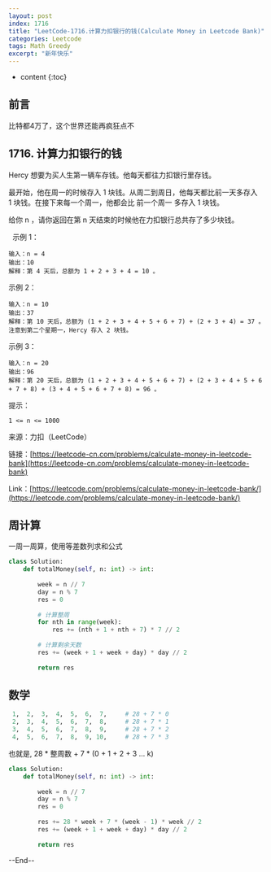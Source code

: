 ```yaml
---
layout: post
index: 1716
title: "LeetCode-1716.计算力扣银行的钱(Calculate Money in Leetcode Bank)"
categories: Leetcode
tags: Math Greedy
excerpt: "新年快乐"
---
```


* content
{:toc}

## 前言

比特都4万了，这个世界还能再疯狂点不

## 1716. 计算力扣银行的钱

Hercy 想要为买人生第一辆车存钱。他每天都往力扣银行里存钱。

最开始，他在周一的时候存入 1 块钱。从周二到周日，他每天都比前一天多存入 1 块钱。在接下来每一个周一，他都会比 前一个周一 多存入 1 块钱。

给你 n ，请你返回在第 n 天结束的时候他在力扣银行总共存了多少块钱。

 
示例 1：

```
输入：n = 4
输出：10
解释：第 4 天后，总额为 1 + 2 + 3 + 4 = 10 。
```

示例 2：

```
输入：n = 10
输出：37
解释：第 10 天后，总额为 (1 + 2 + 3 + 4 + 5 + 6 + 7) + (2 + 3 + 4) = 37 。注意到第二个星期一，Hercy 存入 2 块钱。
```

示例 3：

```
输入：n = 20
输出：96
解释：第 20 天后，总额为 (1 + 2 + 3 + 4 + 5 + 6 + 7) + (2 + 3 + 4 + 5 + 6 + 7 + 8) + (3 + 4 + 5 + 6 + 7 + 8) = 96 。
```

提示：

```
1 <= n <= 1000
```

来源：力扣（LeetCode）

链接：[https://leetcode-cn.com/problems/calculate-money-in-leetcode-bank](https://leetcode-cn.com/problems/calculate-money-in-leetcode-bank)

Link：[https://leetcode.com/problems/calculate-money-in-leetcode-bank/](https://leetcode.com/problems/calculate-money-in-leetcode-bank/)


## 周计算

一周一周算，使用等差数列求和公式

```python
class Solution:
    def totalMoney(self, n: int) -> int:
        
        week = n // 7
        day = n % 7 
        res = 0
        
        # 计算整周
        for nth in range(week):
            res += (nth + 1 + nth + 7) * 7 // 2
        
        # 计算剩余天数
        res += (week + 1 + week + day) * day // 2
        
        return res
```

## 数学

```python
 1,  2,  3,  4,  5,  6,  7,     # 28 + 7 * 0
 2,  3,  4,  5,  6,  7,  8,     # 28 + 7 * 1
 3,  4,  5,  6,  7,  8,  9,     # 28 + 7 * 2
 4,  5,  6,  7,  8,  9, 10,     # 28 + 7 * 3
```

也就是, 28 * 整周数 + 7 * (0 + 1 + 2 + 3 ... k)

```python
class Solution:
    def totalMoney(self, n: int) -> int:
        
        week = n // 7
        day = n % 7 
        res = 0
        
        res += 28 * week + 7 * (week - 1) * week // 2
        res += (week + 1 + week + day) * day // 2
        
        return res
```

--End--


